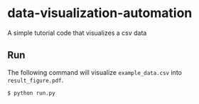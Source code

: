 # data-visualization-automation
A simple tutorial code that visualizes a csv data

## Run

The following command will visualize `example_data.csv` into `result_figure.pdf`.

```
$ python run.py
```

